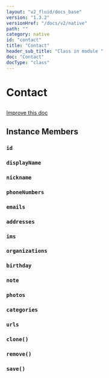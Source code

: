 ```yaml
---
layout: "v2_fluid/docs_base"
version: "1.3.2"
versionHref: "/docs/v2/native"
path: ""
category: native
id: "contact"
title: "Contact"
header_sub_title: "Class in module "
doc: "Contact"
docType: "class"
---
```









<h1 class="api-title">

  
  Contact
  

  

  

</h1>

<a class="improve-v2-docs" href="http://github.com/driftyco/ionic-native/edit/master/-native/src/plugins/contacts.ts#L32">
  Improve this doc
</a>





<!-- decorators --><!-- @usage tag -->


<!-- @property tags -->


<!-- methods on the class -->

<h2>Instance Members</h2>

<div id="id"></div>

<h3>
  <code>id</code>
  

</h3>












<div id="displayName"></div>

<h3>
  <code>displayName</code>
  

</h3>












<div id="nickname"></div>

<h3>
  <code>nickname</code>
  

</h3>












<div id="phoneNumbers"></div>

<h3>
  <code>phoneNumbers</code>
  

</h3>












<div id="emails"></div>

<h3>
  <code>emails</code>
  

</h3>












<div id="addresses"></div>

<h3>
  <code>addresses</code>
  

</h3>












<div id="ims"></div>

<h3>
  <code>ims</code>
  

</h3>












<div id="organizations"></div>

<h3>
  <code>organizations</code>
  

</h3>












<div id="birthday"></div>

<h3>
  <code>birthday</code>
  

</h3>












<div id="note"></div>

<h3>
  <code>note</code>
  

</h3>












<div id="photos"></div>

<h3>
  <code>photos</code>
  

</h3>












<div id="categories"></div>

<h3>
  <code>categories</code>
  

</h3>












<div id="urls"></div>

<h3>
  <code>urls</code>
  

</h3>












<div id="clone"></div>

<h3>
  <code>clone()</code>
  

</h3>












<div id="remove"></div>

<h3>
  <code>remove()</code>
  

</h3>












<div id="save"></div>

<h3>
  <code>save()</code>
  

</h3>












<!-- related link --><!-- end content block -->


<!-- end body block -->

